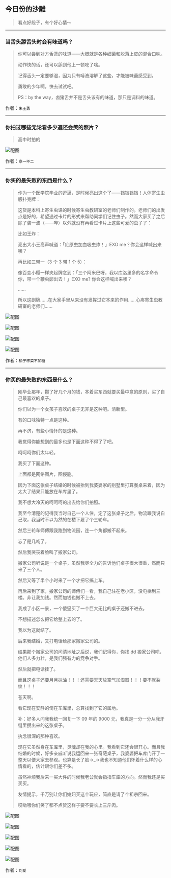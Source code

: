 ## 今日份的沙雕

> 看点好段子，有个好心情～


 
---

### 当舌头舔舌头时会有味道吗？

> 你可以尝到对方舌苔的味道——大概就是各种细菌和脱落上皮的混合口味。
> 
> 动作快的话，还可以舔到他上一顿吃了啥。
> 
> 记得舌头一定要够湿，因为只有唾液溶解了这些，才能被味蕾感受到。
> 
> 勇敢的少年啊，快去试试吧。
> 
> PS：by the way，卤猪舌并不是舌头该有的味道，那只是调料的味道。


作者：`朱王勇`

---

### 你拍过哪些无论看多少遍还会笑的照片？

> 高中时拍的



![配图](http://pic4.zhimg.com/70/v2-1265b4c7b3314290df4b4900a47164b3_b.jpg)


作者：`京一不二`

---

### 你买的最失败的东西是什么？

> 作为一个医学院毕业的逗逼，是时候亮出这个了——铛铛铛铛！人体寄生虫版扑克牌：
> 
> 这货是本科上寄生虫课的时候寄生虫教研室的老师们制作的。老师们的出发点是好的，希望通过卡片的形式来帮助同学们记住虫子。然而大家买了之后除了装一波（——哔）以外就没有再看过卡片上这些可爱的虫子了：
> 
> 比如王炸：
> 
> 亮出大小王高声喊道：「疟原虫加血吸虫炸！」EXO me？你会这样喊出来噢？
> 
> 再比如三带一（3 个 3 带 1 个 5）：
> 
> 像百变小樱一样夹起牌念到：「三个阿米巴呀，我以库洛里多的名字命令你，带一个鞭虫卵出去！」EXO me? 你会这样喊出来噢？
> 
> ……
> 
> 所以这副牌……在大家手里从来没有发挥过它本来的作用……心疼寄生虫教研室的老师们……



![配图](http://pic2.zhimg.com/70/v2-23a144830a0fc1cf2602371a75f7a871_b.jpg)



![配图](http://pic4.zhimg.com/70/v2-79a6581b89def0ab77803d70de68b37f_b.jpg)



![配图](http://pic1.zhimg.com/70/v2-60b4ed47d04e1603caeb00497ddb1780_b.jpg)



![配图](http://pic4.zhimg.com/70/v2-5f094ec8fb8b87da192221479448a62b_b.jpg)


作者：`柚子榨菜不加糖`

---

### 你买的最失败的东西是什么？

> 刚毕业那年，攒了好几个月的钱，本着买东西就要买最中意的原则，买了自己最喜欢的桌子。
> 
> 你们以为一个女孩子喜欢的桌子无非是这种吧。清新型。
> 
> 有的口味独特一点是这种。
> 
> 再不济，有些小情怀的是这种。
> 
> 我觉得你能想到的最多也是下面这种不得了了吧。
> 
> 呵呵呵你们太年轻。
> 
> 我买了下面这种。
> 
> 上面都是网络图片，图侵删。
> 
> 因为下面这张桌子结婚的时候被抬到我婆婆家的别墅里打算餐桌来着，因为太大了结果只能放在车库里了。
> 
> 我不想大冷天的呵呵呵的出去给你们拍照。
> 
> 我至今清楚的记得我当时自己一个人住，定了这张桌子之后，物流跟我说自己取，我当时不以为然的在楼下雇了个三轮车。
> 
> 然后三轮车师傅跟我跑到物流园，连一个角都搬不起来。
> 
> 忘了是几吨了。
> 
> 然后我哭丧着脸叫了搬家公司。
> 
> 搬家公司听说是一个桌子，虽然我尽全力的告诉他们桌子很大很重，然而只来了三个人。
> 
> 然后又等了半个小时来了一个才把它搞上车。
> 
> 再后来到了家，搬家公司的师傅们一看，我自己住在老小区，没电梯到三楼。非让我加钱。然而加钱也搬不上去。
> 
> 我成了小区一景，一个傻逼买了一个巨大无比的桌子还搬不进去。
> 
> 不想描述怎么把它给整上去的了。
> 
> 我以为这就结了。
> 
> 后来我结婚，又打电话给那家搬家公司的。
> 
> 结果那个搬家公司的问清地址之后说，我们记得你，你找 dd 搬家公司吧，他们人多力壮，是我们强有力的竞争对手。
> 
> 然后就把电话挂了。
> 
> 而且这桌子还要月月抹油！！！还需要天天放空气加湿器！！！要不就裂纹！！！
> 
> 苍天啊。
> 
> 看它现在安静的倚在车库里，总算找到了它的属地。
> 
> 补：好多人问我我统一回复一下 09 年的 9000 元，我真是一分一分从我牙缝里攒出来的这张桌子。
> 
> 执念很深的那种喜欢。
> 
> 现在它虽然身在车库里，灵魂却在我的心里。我看到它还会很开心。而且我结婚的时候，好多亲戚听说我运回来一张奇葩桌子，我婆婆把车库门开了一整天以便大家去参观。也算是长了脸→_→我也不知道他们怀着什么样的心情看的，估计跟你们差不多。
> 
> 虽然神烦我后来一买大件的时候我老公就会指指车库的方向。然而我还是买买买。
> 
> 友情提示，千万别让你们媳妇买这个玩应，简直是请了个祖宗回来。
> 
> 哎呦喂你们笑了都不点赞这样子要不要长上三斤肉。



![配图](http://pic2.zhimg.com/70/v2-eb218d6a084dd99b4e0690461d153785_b.jpg)



![配图](http://pic3.zhimg.com/70/v2-09dcea93a26368a1de07b612067c06ca_b.jpg)



![配图](http://pic3.zhimg.com/70/v2-815e1a1fdf7c5f53433cff328ffdd53a_b.jpg)



![配图](http://pic4.zhimg.com/70/v2-ad38ac7e36dbee08156d651d58e06eb7_b.jpg)



![配图](http://pic4.zhimg.com/70/v2-ffa617f2b2b956d7741119787e7203e3_b.jpg)


作者：`刘爱`